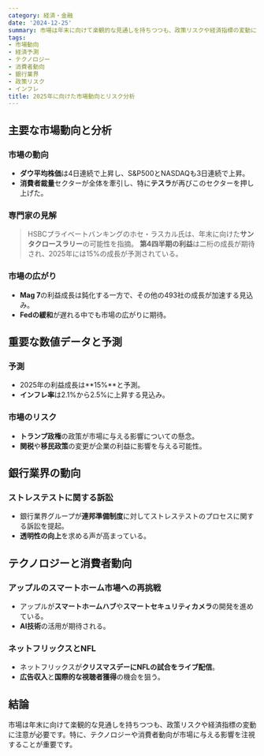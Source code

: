 ```yaml
---
category: 経済・金融
date: '2024-12-25'
summary: 市場は年末に向けて楽観的な見通しを持ちつつも、政策リスクや経済指標の変動に注意が必要です。特に、テクノロジーや消費者動向が市場に与える影響を注視することが重要です。
tags:
- 市場動向
- 経済予測
- テクノロジー
- 消費者動向
- 銀行業界
- 政策リスク
- インフレ
title: 2025年に向けた市場動向とリスク分析
---
```


## 主要な市場動向と分析

### 市場の動向
- **ダウ平均株価**は4日連続で上昇し、S&P500とNASDAQも3日連続で上昇。
- **消費者裁量**セクターが全体を牽引し、特に**テスラ**が再びこのセクターを押し上げた。

### 専門家の見解
> HSBCプライベートバンキングのホセ・ラスカル氏は、年末に向けた**サンタクロースラリー**の可能性を指摘。
> **第4四半期の利益**は二桁の成長が期待され、2025年には15%の成長が予測されている。

### 市場の広がり
- **Mag 7**の利益成長は鈍化する一方で、その他の493社の成長が加速する見込み。
- **Fedの緩和**が遅れる中でも市場の広がりに期待。

## 重要な数値データと予測

### 予測
- 2025年の利益成長は**15%**と予測。
- **インフレ率**は2.1%から2.5%に上昇する見込み。

### 市場のリスク
- **トランプ政権**の政策が市場に与える影響についての懸念。
- **関税**や**移民政策**の変更が企業の利益に影響を与える可能性。

## 銀行業界の動向

### ストレステストに関する訴訟
- 銀行業界グループが**連邦準備制度**に対してストレステストのプロセスに関する訴訟を提起。
- **透明性の向上**を求める声が高まっている。

## テクノロジーと消費者動向

### アップルのスマートホーム市場への再挑戦
- アップルが**スマートホームハブ**や**スマートセキュリティカメラ**の開発を進めている。
- **AI技術**の活用が期待される。

### ネットフリックスとNFL
- ネットフリックスが**クリスマスデーにNFLの試合をライブ配信**。
- **広告収入**と**国際的な視聴者獲得**の機会を狙う。

## 結論
市場は年末に向けて楽観的な見通しを持ちつつも、政策リスクや経済指標の変動に注意が必要です。特に、テクノロジーや消費者動向が市場に与える影響を注視することが重要です。
